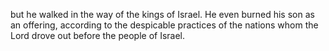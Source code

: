 but he walked in the way of the kings of Israel. He even burned his son as an offering, according to the despicable practices of the nations whom the Lord drove out before the people of Israel.
